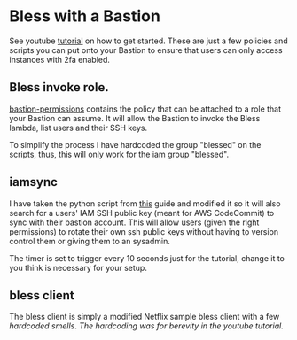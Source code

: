 # Bless with a Bastion
See youtube [tutorial](https://www.youtube.com/watch?v=8w0KWB8Bjvs) on how to get started. 
These are just a few policies and scripts you can put onto your Bastion to ensure that users can only access instances with 2fa enabled.

## Bless invoke role.
[bastion-permissions](bastion-permissions.json) contains the policy that can be attached to a role that your Bastion can assume. It will allow the Bastion to invoke the Bless lambda, list users and their SSH keys.

To simplify the process I have hardcoded the group "blessed" on the scripts, thus, this will only work for the iam group "blessed".

## iamsync
I have taken the python script from [this](https://www.tastycidr.net/a-practical-guide-to-deploying-netflixs-bless-certificate-authority/) guide and modified it so it will also search for a users' IAM SSH public key (meant for AWS CodeCommit) to sync with their bastion account. This will allow users (given the right permissions) to rotate their own ssh public keys without having to version control them or giving them to an sysadmin.

The timer is set to trigger every 10 seconds just for the tutorial, change it to you think is necessary for your setup.

## bless client
The bless client is simply a modified Netflix sample bless client with a few *hardcoded smells*. _The hardcoding was for berevity in the youtube tutorial._
